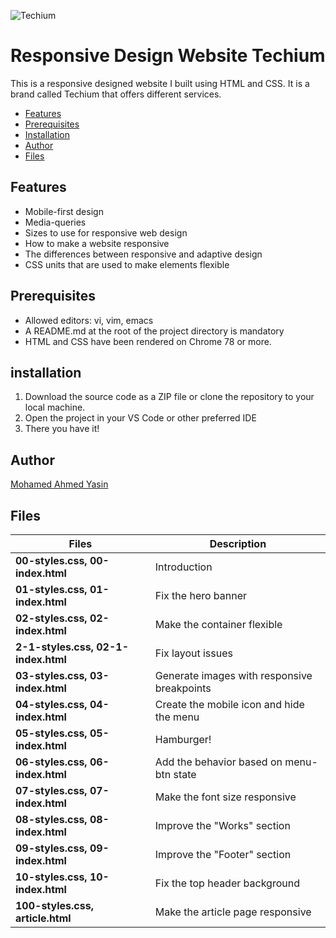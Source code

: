 ![Techium](https://github.com/MohamedAYasin/alu-web_front_end/assets/116743995/375f288d-61a1-4887-851f-5331a6d4aca3)

# Responsive Design Website Techium

This is a responsive designed website I built using HTML and CSS. It is a brand called Techium that offers different services.

- [Features](#features)
- [Prerequisites](#prerequisites)
- [Installation](#installation)
- [Author](#Author)
- [Files](#Files)

## Features

- Mobile-first design
- Media-queries
- Sizes to use for responsive web design
- How to make a website responsive
- The differences between responsive and adaptive design
- CSS units that are used to make elements flexible

## Prerequisites

- Allowed editors: vi, vim, emacs
- A README.md at the root of the project directory is mandatory
- HTML and CSS have been rendered on Chrome 78 or more.

## installation

1. Download the source code as a ZIP file or clone the repository to your local machine.
2. Open the project in your VS Code or other preferred IDE
3. There you have it!

## Author

[Mohamed Ahmed Yasin](https://github.com/mohamedayasin)


## Files

| Files                               | Description                                 |
| ----------------------------------- | ------------------------------------------- |
| **00-styles.css, 00-index.html**    | Introduction                                      |
| **01-styles.css, 01-index.html**    | Fix the hero banner                         |
| **02-styles.css, 02-index.html**    | Make the container flexible                 |
| **2-1-styles.css, 02-1-index.html** | Fix layout issues                           |
| **03-styles.css, 03-index.html**    | Generate images with responsive breakpoints |
| **04-styles.css, 04-index.html**    | Create the mobile icon and hide the menu    |
| **05-styles.css, 05-index.html**    | Hamburger!                                  |
| **06-styles.css, 06-index.html**    | Add the behavior based on menu-btn state    |
| **07-styles.css, 07-index.html**    | Make the font size responsive               |
| **08-styles.css, 08-index.html**    | Improve the "Works" section                 |
| **09-styles.css, 09-index.html**    | Improve the "Footer" section                |
| **10-styles.css, 10-index.html**    | Fix the top header background               |
| **100-styles.css, article.html**    | Make the article page responsive            |
